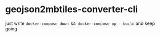 # geojson2mbtiles-converter-cli

just write ```docker-compose down && docker-compose up --build``` and keep going
